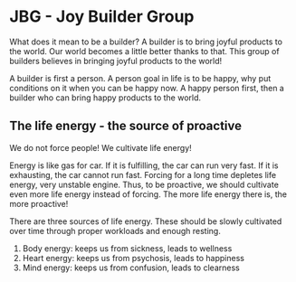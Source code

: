 # JBG - Joy Builder Group
What does it mean to be a builder? A builder is to bring joyful products to the world. Our world becomes a little better thanks to that. This group of builders believes in bringing joyful products to the world!

A builder is first a person. A person goal in life is to be happy, why put conditions on it when you can be happy now. A happy person first, then a builder who can bring happy products to the world.

## The life energy - the source of proactive
We do not force people! We cultivate life energy!

Energy is like gas for car. If it is fulfilling, the car can run very fast. If it is exhausting, the car cannot run fast. Forcing for a long time depletes life energy, very unstable engine. Thus, to be proactive, we should cultivate even more life energy instead of forcing. The more life energy there is, the more proactive!

There are three sources of life energy. These should be slowly cultivated over time through proper workloads and enough resting.
1. Body energy: keeps us from sickness, leads to wellness
2. Heart energy: keeps us from psychosis, leads to happiness
3. Mind energy: keeps us from confusion, leads to clearness

